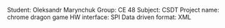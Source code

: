 Student: Oleksandr Marynchuk Group: CE 48 Subject: CSDT Project name: chrome dragon game HW interface: SPI Data driven format: XML
